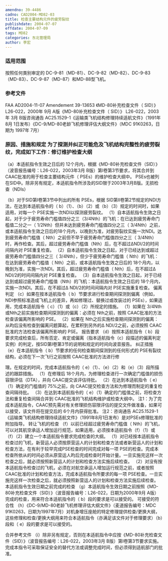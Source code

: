 ```yaml
---
amendno: 39-4486
cadno: CAD2004-MD82-03
title: 检查主要结构元件的疲劳裂纹
publishdate: 2004-07-07
effdate: 2004-07-09
tags: MD82
categories: 东北管理局
author: 李宏
---
```


### 适用范围 
按照任何类别审定的 DC-9-81（MD-81）、DC-9-82（MD-82）、DC-9-83（MD-83）、DC-9-87（MD-87）和MD-88型飞机。

### 参考文件
FAA AD2004-11-07  Amendement 39-13653 《MD-80补充检查文件（ SID）》 L26-022，2000年 9月 A版《MD-80补充检查文件（ SID）》 L26-022，2003年 3月 B版咨询通告 AC25.1529-1《运输类飞机结构修理持续适航文件》（1991年 8月 1日发布）《DC-9/MD-80老龄飞机修理评估大纲文件》（MDC 91K0263，日期为 1997年 7月）

### 原因、措施和规定 为了探测并纠正可能危及飞机结构完整性的疲劳裂纹，完成如下工作：修订维护检查大纲 
（a）本适航指令生效之日后的 12个月内，根据《MD-80补充检查文件（SID）》（波音报告编号：L26-022，2003年3月 B版）第Ⅰ卷第3节要求，将其合并到CAAC批准的用于检查主要结构元件（ PSEs）的维护检查大纲中。 PSEs也被列在SID中。除非另有规定，本适航指令所涉及的SID限于2003年3月B版。无损检查（NDIs） 
     
（b）对于SID第Ⅰ卷第3节中列出的所有 PSEs，根据 SID第II卷第2节规定的NDI方法，在达到本适航指令的（ b）（1）、（b）（2）或（b）（3）规定的时间时，如果适用，对每一个 PSE实施一次NDI以探测疲劳裂纹。
（1）自本适航指令生效之日起，对于少于疲劳寿命门槛值四分之三（3/4Nth）的飞机：在已达到疲劳寿命门槛值二分之一（ 1/2Nth）但并未达到疲劳寿命门槛值四分之三（ 3/4Nth）之前，或本适航指令生效之日后的18个月内，以晚到为准，对疲劳裂纹实施一次NDI。达到疲劳寿命门槛值（ Nth）之前但不早于疲劳寿命门槛值四分之三（ 3/4Nth）时，再作检查。其后，超过疲劳寿命门槛值（Nth）后，在不超过ΔNDI/2的时间间隔内对 PSE重复检查。 
（2）自本适航指令生效之日起，对于已经达到或超过疲劳寿命门槛值四分之三（ 3/4Nth），但少于疲劳寿命门槛值（ Nth）的飞机：在达到疲劳寿命门槛值（ Nth）之前，或本适航指令生效之日后的 18个月内，以晚到为准，实施一次NDI。其后，超过疲劳寿命门槛值（ Nth）后，在不超过Δ NDI/2的时间间隔内对 PSE重复检查。 
（3）自本适航指令生效之日起，对于已经达到或超过疲劳寿命门槛值（Nth）的飞机：本适航指令生效之日后的 18个月内，实施一次NDI。其后，在不超过Δ NDI/2的时间间隔内对 PSE实施重复检查。 偏离判定 
（c）如果在按本适航指令（ b）节要求进行检查期间探测到偏离（例如，NDI参照标准造成飞机上的差异，再如修理过、替换过或改装过的 PSEs），如果适用，完成本适航指令（ c）（1）或（c）（2）所规定的措施。 
（1）如果在 3/4Nth或Nth之前实施检查期间探测到的偏离：必须在 Nth之前，按照 CAAC批准的方法检查该偏离所影响的 PSE。 
（2）如果在 Nth之后实施检查期间探测到的偏离：从昀后没有检查到偏离问题算起，在累积到另外的Δ NDI/2之前，必须按照 CAAC批准的方法检查该偏离所影响的 PSE。 报告要求 
（d）按照本适航指令（ b）段要求完成检查后，所有否定、肯定或偏离（指本适航指令（c）段描述的偏离判定实例）的判定，按SID第Ⅰ卷第3节的说明和规定的时间向波音报告。 纠正措施 
（e）在本适航指令（ b）节要求的任何检查期间探测到的任何形式的 PSE有裂纹结构，必须在下一次飞行之前按照 CAAC批准的方法进行修

     
理。在规定的时间，完成本适航指令的（ e）（1）、（e）（2）和（e）（3）段所描述的跟踪措施。 
（1）在修理后 18个月内，为修理检查进行一次确定门槛值的损伤容限评估（DTA），并向 CAAC提交该评估待批。 
（2）在达到本适航指令（ e）（1）确定的门槛值的 75%之前，向 CAAC提交检查方法和为修理而制定的重复检查间隔待批。 
（3）在达到本适航指令的（ e）（1）确定的门槛值之前，将检查方法和重复检查间隔合并到 CAAC批准的飞机结构维护或检查大纲中。 注1：为了完成本适航指令，CAAC预先需对有关修理损伤容限评估的提交文件做准备，如果可以接受，该文件将在提交后的 6个月内获得批准。 注2：咨询通告 AC25.1529-1《运输类飞机结构修理持续适航文件》（1991年8月1日发布）是对PSEs修理批准的附加指导。 转让飞机的检查 
（f）以前已经超过疲劳寿命门槛值（ Nth）的飞机，可以对其航空承运人增加运行规范，如果适用，必须按本适航指令（f）（1）或（f）（2）建立一个本适航指令要求完成检查的大纲。 
（1）对已经按本适航指令检查过的飞机，新营运人必须按原营运人的计划和检查方法或者新营运人的计划和检查方法，在有利于较早完成PSE检查的时间完成对每一项 PSE的检查。完成本检查所依从的时间必须从原营运人昀后完成检查时开始计量。一旦实施完这样一次检查之后，就必须按照新营运人的计划和检查方法实施后续检查。 
（2）对没有按本适航指令检查过的飞机，必须在对航空承运人增加运行规范之前，或者按照 CAAC批准的计划和检查方法，完成本适航指令所要求的每一项 PSE检查。一旦实施完这样一次检查之后，就必须按照新营运人的计划和检查方法实施后续检查。 本适航指令生效日期之前完成的检查 
（g）本适航指令生效日期之前按照《MD-80补充检查文件（SID）》（波音报告编号：L26-022，日期为2000年9月 A版）完成的检查，用来符合本适航指令的（ b）段的要求是可以接受的。 可接受的符合性 （h）《DC-9/MD-80老龄飞机修理评估大纲文件》（麦道报告编号：MDC 91K0263，日期为1997年7月）对机身增压座舱的特定修理提供检查/更换大纲，这些修理和检查/更换大纲用来符合本适航指令（亦满足该文件对于修理要求）（b）段和（ e）段的要求是可以接受的。

     
合并参考文件 
（i）除非另有规定，否则在本适航指令中应按《MD-80补充检查文件（SID）》（波音报告编号：L26-022，2003年3月 B版）第Ⅰ卷第3节要求实施。 
完成本指令可采取保证安全的替代方法或调整完成时间，但必须得到适航部门的批准。
